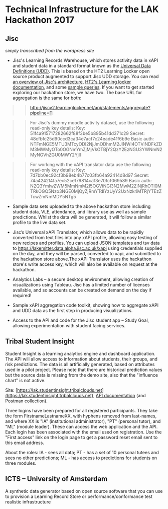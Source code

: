 # Technical Infrastructure for the LAK Hackathon 2017

## Jisc
_simply transcribed from the wordpress site_  

- Jisc's Learning Records Warehouse, which stores activity data in xAPI and student data in a standard format known as the [Universal Data Definitions (UDD)](https://github.com/jiscdev/analytics-udd). This is based on the HT2 Learning Locker open source product augmented to support Jisc UDD storage. You can read [an overview of Jisc's architecture](https://analytics.jiscinvolve.org/wp/2016/06/28/a-technical-look-into-learning-analytics-data-and-visualisations/), [HT2's Learning locker documentation](http://docs.learninglocker.net/statements_api/), and some [sample queries](https://github.com/jiscdev/learning-analytics/blob/master/xapi-aggregation.md). If you want to get started exploring our hackathon store, we have two. The base URL for aggregation is the same for both:

>> http://jiscv2.learninglocker.net/api/statements/aggregate?pipeline=[]

>> For Jisc's dummy moodle activity dataset, use the following read-only key details:
>> Key: 51f4a915717282662f88f3be5b895b41dd371c29
>> Secret: 48cfbfc25d90ccd3ca34e7acf7c24eade41f6b9e
>> Basic auth: NTFmNGE5MTU3MTcyODI2NjJmODhmM2JlNWI4OTViNDFkZDM3MWMyOTo0OGNmYmZjMjVkOTBjY2QzY2EzNGU3YWNmN2MyNGVhZGU0MWY2Yjll

>> For working with the xAPI translator data use the following read-only key details:
>> Key: 7d7bb0ec92cf3b98eb4b77c03fb64a92414d8d97
>> Secret: 74a4242f4fa7ec52ce179814ca13e70fcf069589
>> Basic auth: N2Q3YmIwZWM5MmNmM2I5OGViNGI3N2MwM2ZiNjRhOTI0MTRkOGQ5Nzo3NGE0MjQyZjRmYTdlYzUyY2UxNzk4MTRjYTEzZTcwZmNmMDY5NTg5

- Sample data sets uploaded to the above hackathon store including student data, VLE, attendance, and library use as well as sample predictions.  Whilst the data will be generated, it will follow a similar profile to the live data set.

- Jisc’s Universal xAPI Translator, which allows data to be rapidly converted from text files into any xAPI profile, allowing easy testing of new recipes and profiles. You can upload JSON templates and tsv data to https://lakemitter.data.alpha.jisc.ac.uk/xapi using credentials supplied on the day, and they will be parsed, converted to xapi, and submitted to the hackathon store above.The xAPI Translator uses the hackathon store's write access key, which will also be available on request at the hackathon.

- Analytics Labs – a secure desktop environment, allowing creation of visualizations using Tableau. Jisc has a limited number of licenses available, and so accounts can be created on demand on the day if required!

- Sample xAPI aggregation code toolkit, showing how to aggregate xAPI and UDD data as the first step in producing visualizations.

- Access to the API and code for the Jisc student app – Study Goal, allowing experimentation with student facing services.

## Tribal Student Insight

Student Insight is a learning analytics engine and dashboard application. The API will allow access to information about students, their groups, and risk predictions. The data is all artificially generated, based on attributes used in a pilot project. Please note that there are historical prediction values but the source data is missing from the demo site, also that the "influence chart" is not active.

Site: [https://lak.studentinsight.tribalclouds.net](https://lak.studentinsight.tribalclouds.net), [API documentation](student_insight_api.md) (and Postman collection).

Three logins have been prepared for all registered participants. They take the form FirstnameLastnameXX, with hyphens removed from last-names, and where XX is "IA" (institutional administrator), "PT" (personal tutor), and "ML" (module leader). These can access the web application and the API. Each login has been associated with the email used on registration. Use the "First access" link on the login page to get a password reset email sent to this email address.

About the roles: IA - sees all data; PT - has a set of 10 personal tutees and sees no other predictions; ML - has access to predictions for students on three modules.

## ICTS – University of Amsterdam

A synthetic data generator based on open source software that you can use to provision a Learning Record Store or performance/conformance test realistic infrastructure
